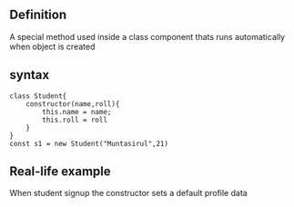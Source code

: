 ## Definition
A special method used inside a class component thats runs automatically when object is created

## syntax
```
class Student{
    constructor(name,roll){
        this.name = name;
        this.roll = roll
    }
}
const s1 = new Student("Muntasirul",21)
```

## Real-life example
When student signup the constructor sets a default profile data